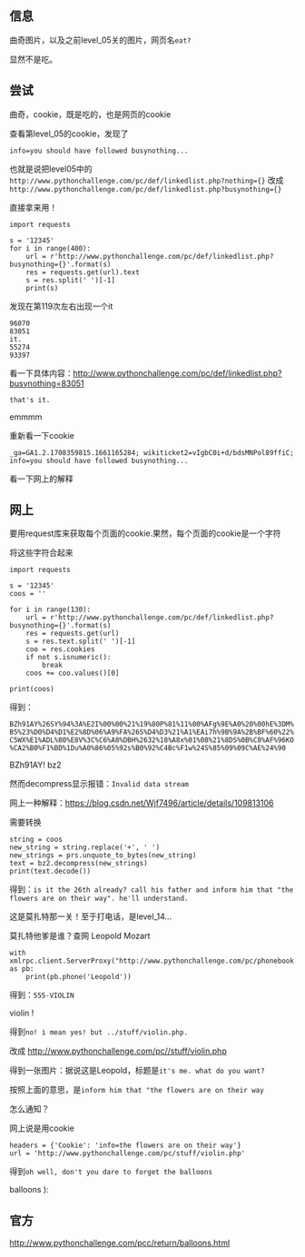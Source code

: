 ## 信息

曲奇图片，以及之前level_05关的图片，网页名`eat?`

显然不是吃。

## 尝试

曲奇，cookie，既是吃的，也是网页的cookie

查看第level_05的cookie，发现了

`info=you should have followed busynothing...`

也就是说把level05中的
`http://www.pythonchallenge.com/pc/def/linkedlist.php?nothing={}`
改成`http://www.pythonchallenge.com/pc/def/linkedlist.php?busynothing={}`

直接拿来用！

```
import requests

s = '12345'
for i in range(400):
    url = r'http://www.pythonchallenge.com/pc/def/linkedlist.php?busynothing={}'.format(s)
    res = requests.get(url).text
    s = res.split(' ')[-1]
    print(s)
```

发现在第119次左右出现一个it

```
96070
83051
it.
55274
93397
```

看一下具体内容：http://www.pythonchallenge.com/pc/def/linkedlist.php?busynothing=83051

`that's it.`

emmmm

重新看一下cookie

```
_ga=GA1.2.1708359815.1661165284; wikiticket2=vIgbC0i+d/bdsMNPol89ffiC; info=you should have followed busynothing...
```

看一下网上的解释

## 网上

要用request库来获取每个页面的cookie.果然，每个页面的cookie是一个字符

将这些字符合起来

```
import requests

s = '12345'
coos = ''

for i in range(130):
    url = r'http://www.pythonchallenge.com/pc/def/linkedlist.php?busynothing={}'.format(s)
    res = requests.get(url)
    s = res.text.split(' ')[-1]
    coo = res.cookies
    if not s.isnumeric():
        break
    coos += coo.values()[0]

print(coos)
```

得到：

``BZh91AY%26SY%94%3A%E2I%00%00%21%19%80P%81%11%00%AFg%9E%A0%20%00hE%3DM%B5%23%D0%D4%D1%E2%8D%06%A9%FA%26S%D4%D3%21%A1%EAi7h%9B%9A%2B%BF%60%22%C5WX%E1%ADL%80%E8V%3C%C6%A8%DBH%2632%18%A8x%01%08%21%8DS%0B%C8%AF%96KO%CA2%B0%F1%BD%1Du%A0%86%05%92s%B0%92%C4Bc%F1w%24S%85%09%09C%AE%24%90``

BZh91AY! bz2

然而decompress显示报错：`Invalid data stream`

网上一种解释：https://blog.csdn.net/Wjf7496/article/details/109813106

需要转换

```
string = coos
new_string = string.replace('+', ' ')
new_strings = prs.unquote_to_bytes(new_string)
text = bz2.decompress(new_strings)
print(text.decode())
```

得到：`is it the 26th already? call his father and inform him that "the flowers are on their way". he'll understand.`

这是莫扎特那一关！至于打电话，是level_14...

莫扎特他爹是谁？查网 Leopold Mozart

```
with xmlrpc.client.ServerProxy("http://www.pythonchallenge.com/pc/phonebook.php") as pb:
    print(pb.phone('Leopold'))
```

得到：`555-VIOLIN`

violin !

得到`no! i mean yes! but ../stuff/violin.php.`

改成 http://www.pythonchallenge.com/pc//stuff/violin.php

得到一张图片：据说这是Leopold，标题是`it's me. what do you want?`

按照上面的意思，是`inform him that "the flowers are on their way`

怎么通知？

网上说是用cookie

```
headers = {'Cookie': 'info=the flowers are on their way'}
url = 'http://www.pythonchallenge.com/pc/stuff/violin.php'
```

得到`oh well, don't you dare to forget the balloons`

balloons ):

## 官方

http://www.pythonchallenge.com/pcc/return/balloons.html